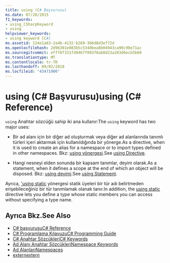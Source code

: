 ```yaml
---
title: using (C# Başvurusu)
ms.date: 07/20/2015
f1_keywords:
- using_CSharpKeyword
- using
helpviewer_keywords:
- using keyword [C#]
ms.assetid: 124e1a63-2a4b-4132-b269-3b6d8d3ef72d
ms.openlocfilehash: 2d96301e083b5c5340bea8b04943ca90c90e71ac
ms.sourcegitcommit: efff8f331fd9467f093f8ab8d23a203d6ecb5b60
ms.translationtype: MT
ms.contentlocale: tr-TR
ms.lasthandoff: 09/02/2018
ms.locfileid: "43471906"
---
```

# <a name="using-c-reference"></a><span data-ttu-id="4261e-102">using (C# Başvurusu)</span><span class="sxs-lookup"><span data-stu-id="4261e-102">using (C# Reference)</span></span>
<span data-ttu-id="4261e-103">`using` Anahtar sözcüğü sahip iki ana kullanır:</span><span class="sxs-lookup"><span data-stu-id="4261e-103">The `using` keyword has two major uses:</span></span>  
  
-   <span data-ttu-id="4261e-104">Bir ad alanı için bir diğer ad oluşturmak veya diğer ad alanlarında tanımlı türleri içeri aktarmak için kullanıldığında bir yönerge.</span><span class="sxs-lookup"><span data-stu-id="4261e-104">As a directive, when it is used to create an alias for a namespace or to import types defined in other namespaces.</span></span> <span data-ttu-id="4261e-105">Bkz: [using yönergesi](../../../csharp/language-reference/keywords/using-directive.md).</span><span class="sxs-lookup"><span data-stu-id="4261e-105">See [using Directive](../../../csharp/language-reference/keywords/using-directive.md).</span></span>  
  
-   <span data-ttu-id="4261e-106">Hangi nesneyi elden sonunda bir kapsam tanımlar, deyim olarak.</span><span class="sxs-lookup"><span data-stu-id="4261e-106">As a statement, when it defines a scope at the end of which an object will be disposed.</span></span> <span data-ttu-id="4261e-107">Bkz: [using deyimi](../../../csharp/language-reference/keywords/using-statement.md).</span><span class="sxs-lookup"><span data-stu-id="4261e-107">See [using Statement](../../../csharp/language-reference/keywords/using-statement.md).</span></span>  
  
<span data-ttu-id="4261e-108">Ayrıca, ['using static](using-static.md) yönergesi statik üyeleri bir tür adı belirtmeden erişebileceğiniz bir tür tanımlamak olanak tanır.</span><span class="sxs-lookup"><span data-stu-id="4261e-108">In addition, the [using static](using-static.md) directive lets you define a type whose static members you can access without specifying a type name.</span></span>

## <a name="see-also"></a><span data-ttu-id="4261e-109">Ayrıca Bkz.</span><span class="sxs-lookup"><span data-stu-id="4261e-109">See Also</span></span>

- [<span data-ttu-id="4261e-110">C# başvurusu</span><span class="sxs-lookup"><span data-stu-id="4261e-110">C# Reference</span></span>](../../../csharp/language-reference/index.md)  
- [<span data-ttu-id="4261e-111">C# Programlama Kılavuzu</span><span class="sxs-lookup"><span data-stu-id="4261e-111">C# Programming Guide</span></span>](../../../csharp/programming-guide/index.md)  
- [<span data-ttu-id="4261e-112">C# Anahtar Sözcükleri</span><span class="sxs-lookup"><span data-stu-id="4261e-112">C# Keywords</span></span>](../../../csharp/language-reference/keywords/index.md)  
- [<span data-ttu-id="4261e-113">Ad Alanı Anahtar Sözcükleri</span><span class="sxs-lookup"><span data-stu-id="4261e-113">Namespace Keywords</span></span>](../../../csharp/language-reference/keywords/namespace-keywords.md)  
- [<span data-ttu-id="4261e-114">Ad Alanları</span><span class="sxs-lookup"><span data-stu-id="4261e-114">Namespaces</span></span>](../../../csharp/programming-guide/namespaces/index.md)  
- [<span data-ttu-id="4261e-115">extern</span><span class="sxs-lookup"><span data-stu-id="4261e-115">extern</span></span>](../../../csharp/language-reference/keywords/extern.md)
